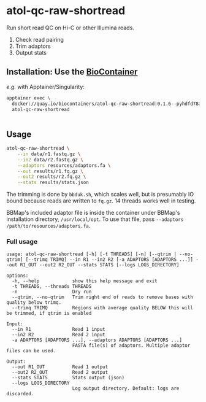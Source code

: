 # atol-qc-raw-shortread

Run short read QC on Hi-C or other Illumina reads.

1. Check read pairing
2. Trim adaptors
3. Output stats

## Installation: Use the [BioContainer](https://quay.io/repository/biocontainers/atol-qc-raw-shortread?tab=tags)

*e.g.* with Apptainer/Singularity:

```bash
apptainer exec \
  docker://quay.io/biocontainers/atol-qc-raw-shortread:0.1.6--pyhdfd78af_0 \
  atol-qc-raw-shortread  
  
```

## Usage

```bash
atol-qc-raw-shortread \
    --in data/r1.fastq.gz \
    --in2 data/r2.fastq.gz \
    --adaptors resources/adaptors.fa \
    --out results/r1.fq.gz \
    --out2 results/r2.fq.gz \
    --stats results/stats.json 
```

The trimming is done by `bbduk.sh`, which scales well, but is presumably IO
bound because reads are written to `fq.gz`. 14 threads works well in testing.

BBMap's included adaptor file is inside the container under BBMap's
installation directory, `/usr/local/opt`. To use that file, pass `--adaptors
/path/to/resources/adapters.fa`.

### Full usage

```
usage: atol-qc-raw-shortread [-h] [-t THREADS] [-n] [--qtrim | --no-qtrim] [--trimq TRIMQ] --in R1 --in2 R2 [-a ADAPTORS [ADAPTORS ...]] --out R1_OUT --out2 R2_OUT --stats STATS [--logs LOGS_DIRECTORY]

options:
  -h, --help            show this help message and exit
  -t THREADS, --threads THREADS
  -n                    Dry run
  --qtrim, --no-qtrim   Trim right end of reads to remove bases with quality below trimq.
  --trimq TRIMQ         Regions with average quality BELOW this will be trimmed, if qtrim is enabled

Input:
  --in R1               Read 1 input
  --in2 R2              Read 2 input
  -a ADAPTORS [ADAPTORS ...], --adaptors ADAPTORS [ADAPTORS ...]
                        FASTA file(s) of adaptors. Multiple adaptor files can be used.

Output:
  --out R1_OUT          Read 1 output
  --out2 R2_OUT         Read 2 output
  --stats STATS         Stats output (json)
  --logs LOGS_DIRECTORY
                        Log output directory. Default: logs are discarded.
```
